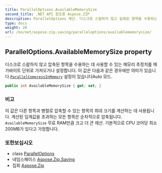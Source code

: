 ```yaml
---
title: ParallelOptions.AvailableMemorySize
second_title: .NET API 참조용 Aspose.ZIP
description: ParallelOptions 재산. 디스크로 스왑하지 않고 압축된 항목을 수용하는 데 사용할 수 있는 메모리 추정치를 메가바이트 단위로 가져오거나 설정합니다. 이 값은 다음과 같은 경우에만 의미가 있습니다.ParallelCompressInMemory 설정이 있습니다Auto 모드.
type: docs
weight: 20
url: /ko/net/aspose.zip.saving/paralleloptions/availablememorysize/
---
```

## ParallelOptions.AvailableMemorySize property

디스크로 스왑하지 않고 압축된 항목을 수용하는 데 사용할 수 있는 메모리 추정치를 메가바이트 단위로 가져오거나 설정합니다. 이 값은 다음과 같은 경우에만 의미가 있습니다.[`ParallelCompressInMemory`](../parallelcompressinmemory/) 설정이 있습니다Auto 모드.

```csharp
public int AvailableMemorySize { get; set; }
```

### 비고

이 값은 다른 항목과 병렬로 압축할 수 있는 항목의 최대 크기를 계산하는 데 사용됩니다. 계산된 임계값을 초과하는 모든 항목은 순차적으로 압축됩니다. `AvailableMemorySize` 무료 RAM만큼 크고 더 큰 재산. 기본적으로 CPU 코어당 최소 200MB가 있다고 가정합니다.

### 또한보십시오

* class [ParallelOptions](../)
* 네임스페이스 [Aspose.Zip.Saving](../../paralleloptions/)
* 집회 [Aspose.Zip](../../../)


